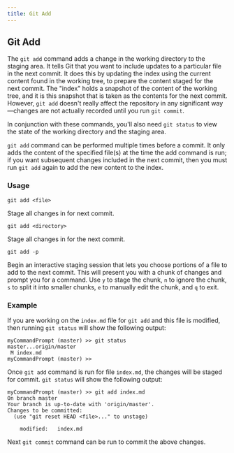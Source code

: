 ```yaml
---
title: Git Add
---
```

## Git Add

The `git add` command adds a change in the working directory to the staging area. It tells Git that you want to include updates to a particular file in the next commit. It does this by updating the index using the current content found in the working tree, to prepare the content staged for the next commit. The "index" holds a snapshot of the content of the working tree, and it is this snapshot that is taken as the contents for the next commit. However, `git add` doesn't really affect the repository in any significant way—changes are not actually recorded until you run `git commit`.

In conjunction with these commands, you'll also need `git status` to view the state of the working directory and the staging area.

`git add` command can be performed multiple times before a commit. It only adds the content of the specified file(s) at the time the add command is run; if you want subsequent changes included in the next commit, then you must run `git add` again to add the new content to the index.

### Usage
```shell
git add <file>
```

Stage all changes in <file> for next commit.

```shell
git add <directory>
```

Stage all changes in <directory> for the next commit.

```shell
git add -p
```

Begin an interactive staging session that lets you choose portions of a file to add to the next commit. This will present you with a chunk of changes and prompt you for a command. Use `y` to stage the chunk, `n` to ignore the chunk, `s` to split it into smaller chunks, `e` to manually edit the chunk, and `q` to exit.

### Example
If you are working on the `index.md` file for `git add` and this file is modified, then running `git status` will show the following output:

```shell
myCommandPrompt (master) >> git status
master...origin/master
 M index.md
myCommandPrompt (master) >>
```

Once `git add` command is run for file `index.md`, the changes will be staged for commit. `git status` will show the following output:
```shell
myCommandPrompt (master) >> git add index.md
On branch master
Your branch is up-to-date with 'origin/master'.
Changes to be committed:
  (use "git reset HEAD <file>..." to unstage)

	modified:   index.md

```

Next `git commit` command can be run to commit the above changes.
